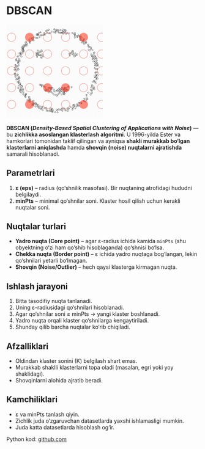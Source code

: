 # DBSCAN

<img src="../_static/dbscan.gif" alt="Rasm tavsifi" width="50%"/>

**DBSCAN (*Density-Based Spatial Clustering of Applications with Noise*)** — bu **zichlikka asoslangan klasterlash algoritmi**. U 1996-yilda Ester va hamkorlari tomonidan taklif qilingan va ayniqsa **shakli murakkab bo‘lgan klasterlarni aniqlashda** hamda **shovqin (noise) nuqtalarni ajratishda** samarali hisoblanadi.  

## Parametrlari

1. **ε (eps)** – radius (qo‘shnilik masofasi). Bir nuqtaning atrofidagi hududni belgilaydi.  
2. **minPts** – minimal qo‘shnilar soni. Klaster hosil qilish uchun kerakli nuqtalar soni.

## Nuqtalar turlari

- **Yadro nuqta (Core point)** – agar ε-radius ichida kamida `minPts` (shu obyektning o‘zi ham qo‘shib hisoblaganda) qo‘shnisi bo‘lsa.  
- **Chekka nuqta (Border point)** – ε ichida yadro nuqtaga bog‘langan, lekin qo‘shnilari yetarli bo‘lmagan.  
- **Shovqin (Noise/Outlier)** – hech qaysi klasterga kirmagan nuqta.

## Ishlash jarayoni

1. Bitta tasodifiy nuqta tanlanadi.  
2. Uning ε-radiusidagi qo‘shnilari hisoblanadi.  
3. Agar qo‘shnilar soni ≥ minPts → yangi klaster boshlanadi.  
4. Yadro nuqta orqali klaster qo‘shnilarga kengaytiriladi.  
5. Shunday qilib barcha nuqtalar ko‘rib chiqiladi.  

## Afzalliklari

- Oldindan klaster sonini (K) belgilash shart emas.  
- Murakkab shaklli klasterlarni topa oladi (masalan, egri yoki yoy shaklidagi).  
- Shovqinlarni alohida ajratib beradi.  

## Kamchiliklari

- ε va minPts tanlash qiyin.  
- Zichlik juda o‘zgaruvchan datasetlarda yaxshi ishlamasligi mumkin.  
- Juda katta datasetlarda hisoblash og‘ir.  

Python kod: [github.com](https://github.com/toshpulatov00701/ai_tasks/blob/main/DBSCAN/myDBSCAN.py)
